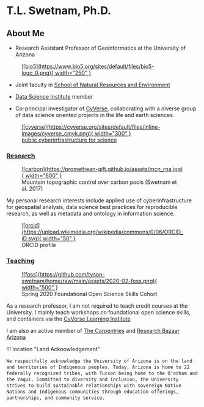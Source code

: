 # T.L. Swetnam, Ph.D. 


## About Me

* Research Assistant Professor of Geoinformatics at the University of Arizona 

<figure markdown> 
  <a href="http://bio5.org/" rel="bio5">![bio5](https://www.bio5.org/sites/default/files/bio5-logo_0.png){ width="250" }
  </a>
</figure>

   * Joint faculty in [School of Natural Resources and Environment](https://snre.arizona.edu)
    
   * [Data Science Institute](https://datascience.arizona.edu/) member

* Co-principal investigator of [CyVerse](https://cyverse.org), collaborating with a diverse group of data science oriented projects in the life and earth sciences.

<figure markdown> 
  <a href="http://cyverse.org/" rel="cyverse homepages">![cyverse](https://cyverse.org/sites/default/files/inline-images/cyverse_cmyk.png){ width="300" }
    <figcaption>public cyberinfrastructure for science</figcaption>
  </a>
</figure>

### [Research](./current_projects/)

<figure markdown>
  <a href="https://esajournals.onlinelibrary.wiley.com/doi/10.1002/ecs2.1797" target="blank" rel="carbon">![carbon](https://promethean-gift.github.io/assets/mcn_rna.jpg){ width="600" } </a>
    <figcaption>Mountain topographic control over carbon pools (Swetnam et al. 2017)</figcaption>
</figure>

My personal research interests include applied use of cyberinfrastructure for geospatial analysis, data science best practices for reproducible research, as well as metadata and ontology in information science.

<figure markdown>
  <a href="http://orcid.org/0000-0002-6639-7181" rel="orcid">![orcid](https://upload.wikimedia.org/wikipedia/commons/0/06/ORCID_iD.svg){ width="50" } </a>
    <figcaption>ORCID profile</figcaption>
</figure>

### [Teaching](./teaching/)

<figure markdown>
  <a href="https://learning.cyverse.org" rel="foss">![foss](https://github.com/tyson-swetnam/home/raw/main/assets/2020-02-foss.png){ width="500" } </a>
    <figcaption>Spring 2020 Foundational Open Science Skills Cohort</figcaption>
</figure>

As a research professor, I am not required to teach credit courses at the University. I mainly teach workshops on foundational open science skills, and containers via the [CyVerse Learning Institute](https://learning.cyverse.org) 

I am also an active member of [The Carpentries](https://carpentries.org) and [Research Bazaar Arizona](https://researchbazaar.arizona.edu/)

!!! location "Land Acknowledgement"

    We respectfully acknowledge the University of Arizona is on the land and territories of Indigenous peoples. Today, Arizona is home to 22 federally recognized tribes, with Tucson being home to the O’odham and the Yaqui. Committed to diversity and inclusion, the University strives to build sustainable relationships with sovereign Native Nations and Indigenous communities through education offerings, partnerships, and community service.
